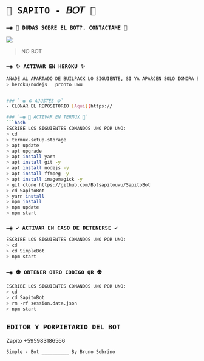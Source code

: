 # `💫 SAPITO - 𝐵𝑂𝑇 💫`

### `—◉ 👑 DUDAS SOBRE EL BOT?, CONTACTAME 👑`
<a href="http://wa.me/595983186566" target="blank"><img src="https://img.shields.io/badge/Sapito-25D366?style=for-the-badge&logo=whatsapp&logoColor=white" /></a>
> NO BOT

### `—◉ ✨ ACTIVAR EN HEROKU ✨`
```bash
AÑADE AL APARTADO DE BUILPACK LO SIGUIENTE, SI YA APARCEN SOLO IGNORA ESTA PARTE:
> heroku/nodejs   pronto uwu


### `—◉ ⚙️ AJUSTES ⚙️`
- CLONAR EL REPOSITORIO [Aqui](https://

### `—◉ 👾 ACTIVAR EN TERMUX 👾`
```bash
ESCRIBE LOS SIGUIENTES COMANDOS UNO POR UNO:
> cd
> termux-setup-storage
> apt update 
> apt upgrade 
> apt install yarn 
> apt install git -y
> apt install nodejs -y
> apt install ffmpeg -y
> apt install imagemagick -y
> git clone https://github.com/Botsapitouwu/SapitoBot
> cd SapitoBot
> yarn install
> npm install
> npm update
> npm start
```

### `—◉ ✔️ ACTIVAR EN CASO DE DETENERSE ✔️`
```bash
ESCRIBE LOS SIGUIENTES COMANDOS UNO POR UNO:
> cd 
> cd SimpleBot
> npm start
```

### `—◉ 👽 OBTENER OTRO CODIGO QR 👽`
```bash
ESCRIBE LOS SIGUIENTES COMANDOS UNO POR UNO:
> cd 
> cd SapitoBot
> rm -rf session.data.json
> npm start
```
>


## `EDITOR Y PORPIETARIO DEL BOT` 
Zapito +595983186566

`Simple - Bot __________ By Bruno Sobrino`
